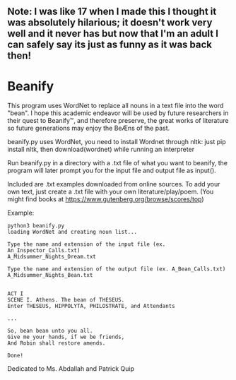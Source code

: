 ## Note: I was like 17 when I made this I thought it was absolutely hilarious; it doesn't work very well and it never has but now that I'm an adult I can safely say its just as funny as it was back then!

# Beanify
This program uses WordNet to replace all nouns in a text file into the word "bean". I hope this academic endeavor will be used by future researchers in their quest to Beanify™, and therefore preserve, the great works of literature so future generations may enjoy the BeÆns of the past.

beanify.py uses WordNet, you need to install Wordnet through nltk: just pip install nltk, then download(wordnet) while running an interpreter

Run beanify.py in a directory with a .txt file of what you want to beanify, the program will later prompt you for the input file and output file as input().

Included are .txt examples downloaded from online sources. To add your own text, just create a .txt file with your own literature/play/poem. (You might find books at https://www.gutenberg.org/browse/scores/top)

Example:
~~~~
python3 beanify.py
loading WordNet and creating noun list...

Type the name and extension of the input file (ex. An_Inspector_Calls.txt)
A_Midsummer_Nights_Dream.txt

Type the name and extension of the output file (ex. A_Bean_Calls.txt)
A_Midsummer_Nights_Bean.txt


ACT I
SCENE I. Athens. The bean of THESEUS.
Enter THESEUS, HIPPOLYTA, PHILOSTRATE, and Attendants

...

So, bean bean unto you all.
Give me your hands, if we be friends,
And Robin shall restore amends.

Done!
~~~~



Dedicated to Ms. Abdallah and Patrick Quip
